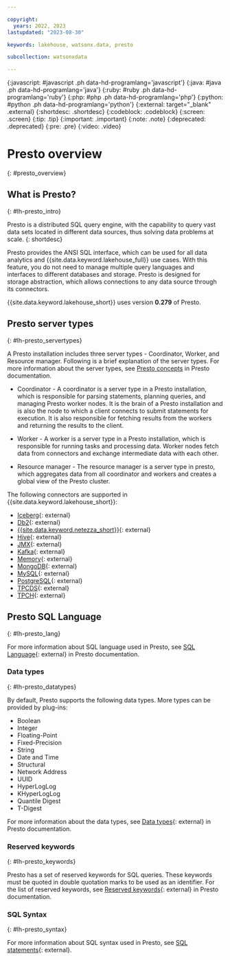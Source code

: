 ```yaml
---

copyright:
  years: 2022, 2023
lastupdated: "2023-08-30"

keywords: lakehouse, watsonx.data, presto

subcollection: watsonxdata

---
```


{:javascript: #javascript .ph data-hd-programlang='javascript'}
{:java: #java .ph data-hd-programlang='java'}
{:ruby: #ruby .ph data-hd-programlang='ruby'}
{:php: #php .ph data-hd-programlang='php'}
{:python: #python .ph data-hd-programlang='python'}
{:external: target="_blank" .external}
{:shortdesc: .shortdesc}
{:codeblock: .codeblock}
{:screen: .screen}
{:tip: .tip}
{:important: .important}
{:note: .note}
{:deprecated: .deprecated}
{:pre: .pre}
{:video: .video}

# Presto overview
{: #presto_overview}

## What is Presto?
{: #lh-presto_intro}

Presto is a distributed SQL query engine, with the capability to query vast data sets located in different data sources, thus solving data problems at scale.
{: shortdesc}

Presto provides the ANSI SQL interface, which can be used for all data analytics and {{site.data.keyword.lakehouse_full}} use cases. With this feature, you do not need to manage multiple query languages and interfaces to different databases and storage. Presto is designed for storage abstraction, which allows connections to any data source through its connectors.

{{site.data.keyword.lakehouse_short}} uses version **0.279** of Presto.

## Presto server types
{: #lh-presto_servertypes}

A Presto installation includes three server types - Coordinator, Worker, and Resource manager. Following is a brief explanation of the server types. For more information about the server types, see [Presto concepts](https://prestodb.io/docs/current/overview/concepts.html) in Presto documentation.

- Coordinator - A coordinator is a server type in a Presto installation, which is responsible for parsing statements, planning queries, and managing Presto worker nodes. It is the brain of a Presto installation and is also the node to which a client connects to submit statements for execution. It is also responsible for fetching results from the workers and returning the results to the client.

- Worker - A worker is a server type in a Presto installation, which is responsible for running tasks and processing data. Worker nodes fetch data from connectors and exchange intermediate data with each other.

- Resource manager - The resource manager is a server type in presto, which aggregates data from all coordinator and workers and creates a global view of the Presto cluster.

The following connectors are supported in {{site.data.keyword.lakehouse_short}}:

-	[Iceberg](https://prestodb.io/docs/current/connector/iceberg.html){: external}
-	[Db2](watsonxdata?topic=watsonxdata-db2_connector){: external}
-	[{{site.data.keyword.netezza_short}}](watsonxdata?topic=watsonxdata-netezza_connector){: external}
-	[Hive](https://prestodb.io/docs/current/connector/hive.html){: external}
-	[JMX](https://prestodb.io/docs/current/connector/jmx.html){: external}
-	[Kafka](https://prestodb.io/docs/current/connector/kafka.html){: external}
-	[Memory](https://prestodb.io/docs/current/connector/memory.html){: external}
-	[MongoDB](https://prestodb.io/docs/current/connector/mongodb.html){: external}
-	[MySQL](https://prestodb.io/docs/current/connector/mysql.html){: external}
-	[PostgreSQL](https://prestodb.io/docs/current/connector/postgresql.html){: external}
-	[TPCDS](https://prestodb.io/docs/current/connector/tpcds.html){: external}
-	[TPCH](https://prestodb.io/docs/current/connector/tpch.html){: external}


## Presto SQL Language
{: #lh-presto_lang}

For more information about SQL language used in Presto, see [SQL Language](https://prestodb.io/docs/current/language.html){: external} in Presto documentation.

### Data types
{: #lh-presto_datatypes}

By default, Presto supports the following data types. More types can be provided by plug-ins:

- Boolean
- Integer
- Floating-Point
- Fixed-Precision
- String
- Date and Time
- Structural
- Network Address
- UUID
- HyperLogLog
- KHyperLogLog
- Quantile Digest
- T-Digest

For more information about the data types, see [Data types](https://prestodb.io/docs/current/language/types.html){: external} in Presto documentation.

### Reserved keywords
{: #lh-presto_keywords}

Presto has a set of reserved keywords for SQL queries. These keywords must be quoted in double quotation marks to be used as an identifier.
For the list of reserved keywords, see [Reserved keywords](https://prestodb.io/docs/current/language/reserved.html){: external} in Presto documentation.

### SQL Syntax
{: #lh-presto_syntax}

For more information about SQL syntax used in Presto, see [SQL statements](https://www.ibm.com/docs/SSDZ38_1.0.x/lh-prestosql/topics/sql_intro.html){: external}.
